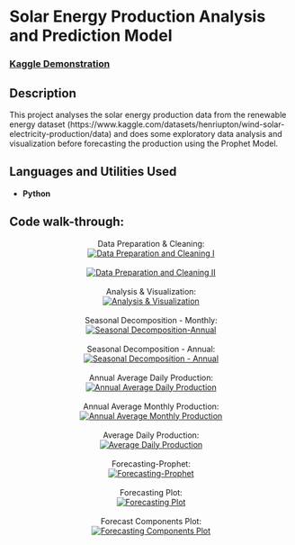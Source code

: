 # Solar Energy Production Analysis and Prediction Model

### [Kaggle Demonstration](https://www.kaggle.com/code/dvd1587/solar-energy-production-analysis-prediction)

<h2>Description</h2>
This project analyses the solar energy production data from the renewable energy dataset (https://www.kaggle.com/datasets/henriupton/wind-solar-electricity-production/data) and does some exploratory data analysis and visualization before forecasting the production using the Prophet Model.
<br />

<h2>Languages and Utilities Used</h2>

- <b>Python</b> 

<h2>Code walk-through:</h2>

<p align="center">
Data Preparation & Cleaning: <br/>
<a href="https://imgur.com/jAGgkGc"><img src="https://i.imgur.com/jAGgkGc.jpg" alt="Data Preparation and Cleaning I" /></a> 
<br />
<br />
<a href="https://imgur.com/4P5chqa"><img src="https://i.imgur.com/4P5chqa.jpg" alt="Data Preparation and Cleaning II" /></a>
<br />
<br />
Analysis & Visualization: <br/>
<a href="https://imgur.com/dCjTKDa"><img src="https://i.imgur.com/dCjTKDa.jpg" alt="Analysis & Visualization" /></a>  
<br />
<br />
Seasonal Decomposition - Monthly: <br/>
<a href="https://imgur.com/jNDuZL1"><img src="https://i.imgur.com/jNDuZL1.jpg" alt="Seasonal Decomposition-Annual" /></a>
<br />
<br />
Seasonal Decomposition - Annual: <br/>
<a href="https://imgur.com/XCIUNFD"><img src="https://i.imgur.com/XCIUNFD.jpg" alt="Seasonal Decomposition - Annual" /></a>
<br />
<br />  
Annual Average Daily Production: <br/>
<a href="https://imgur.com/PKtdeps"><img src="https://i.imgur.com/PKtdeps.jpg" alt="Annual Average Daily Production" /></a>  
<br />
<br />
Annual Average Monthly Production: <br/>
<a href="https://imgur.com/3vjgJBE"><img src="https://i.imgur.com/3vjgJBE.jpg" alt="Annual Average Monthly Production" /></a>
<br />
<br />
Average Daily Production: <br/>
<a href="https://imgur.com/gnfeJ2E"><img src="https://i.imgur.com/gnfeJ2E.jpg" alt="Average Daily Production" /></a>
<br />
<br />
Forecasting-Prophet: <br/>
<a href="https://imgur.com/GNOrjKi"><img src="https://i.imgur.com/GNOrjKi.jpg" alt="Forecasting-Prophet" /></a>
<br />
<br />
Forecasting Plot: <br/>
<a href="https://imgur.com/GMrskAF"><img src="https://i.imgur.com/GMrskAF.jpg" alt="Forecasting Plot" /></a>
<br />
<br />
Forecast Components Plot: <br/>
<a href="https://imgur.com/5NJGMov"><img src="https://i.imgur.com/5NJGMov.jpg" alt="Forecasting Components Plot" /></a> 
</p>

<!--
 ```diff
- text in red
+ text in green
! text in orange
# text in gray
@@ text in purple (and bold)@@
```
--!>

